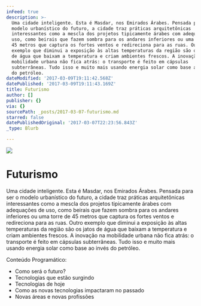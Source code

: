 ```yaml
---
inFeed: true
description: >-
  Uma cidade inteligente. Esta é Masdar, nos Emirados Árabes. Pensada para ser o
  modelo urbanístico do futuro, a cidade traz práticas arquitetônicas
  interessantes como a mescla dos projetos tipicamente árabes com adequações de
  uso, como beirais que fazem sombra para os andares inferiores ou uma torre de
  45 metros que captura os fortes ventos e redireciona para as ruas. Outro
  exemplo que diminui a exposição às altas temperaturas da região são os jatos
  de água que baixam a temperatura e criam ambientes frescos. A inovação na
  mobilidade urbana não fica atrás: o transporte é feito em cápsulas
  subterrâneas. Tudo isso e muito mais usando energia solar como base ao invés
  do petróleo.
dateModified: '2017-03-09T19:11:42.568Z'
datePublished: '2017-03-09T19:11:43.169Z'
title: Futurismo
author: []
publisher: {}
via: {}
sourcePath: _posts/2017-03-07-futurismo.md
starred: false
datePublishedOriginal: '2017-03-07T22:23:56.843Z'
_type: Blurb

---
```

![](https://the-grid-user-content.s3-us-west-2.amazonaws.com/7de6f0d2-dedb-4595-a92d-bbb76030dcf3.jpg)

# Futurismo

Uma cidade inteligente. Esta é Masdar, nos Emirados Árabes. Pensada para ser o modelo urbanístico do futuro, a cidade traz práticas arquitetônicas interessantes como a mescla dos projetos tipicamente árabes com adequações de uso, como beirais que fazem sombra para os andares inferiores ou uma torre de 45 metros que captura os fortes ventos e redireciona para as ruas. Outro exemplo que diminui a exposição às altas temperaturas da região são os jatos de água que baixam a temperatura e criam ambientes frescos. A inovação na mobilidade urbana não fica atrás: o transporte é feito em cápsulas subterrâneas. Tudo isso e muito mais usando energia solar como base ao invés do petróleo.

Conteúdo Programático:

* Como será o futuro?
* Tecnologias que estão surgindo
* Tecnologias de hoje
* Como as novas tecnologias impactaram no passado
* Novas áreas e novas profissões